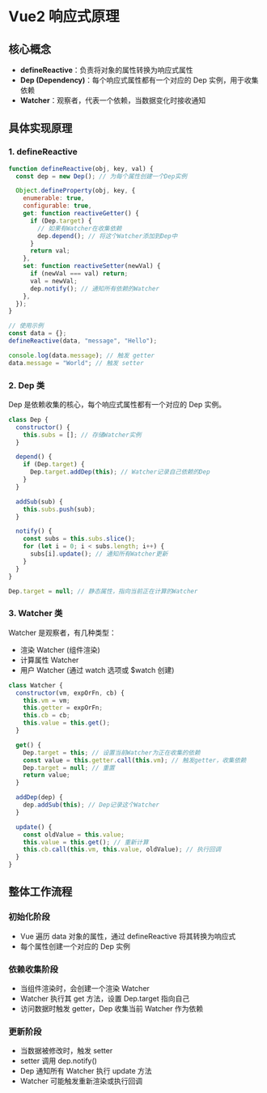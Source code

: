 # Vue2 响应式原理

## 核心概念

- **defineReactive**​​：负责将对象的属性转换为响应式属性
- **Dep (Dependency)**：每个响应式属性都有一个对应的 Dep 实例，用于收集依赖
- **Watcher**：观察者，代表一个依赖，当数据变化时接收通知

## 具体实现原理

### 1. defineReactive

```javascript
function defineReactive(obj, key, val) {
  const dep = new Dep(); // 为每个属性创建一个Dep实例

  Object.defineProperty(obj, key, {
    enumerable: true,
    configurable: true,
    get: function reactiveGetter() {
      if (Dep.target) {
        // 如果有Watcher在收集依赖
        dep.depend(); // 将这个Watcher添加到Dep中
      }
      return val;
    },
    set: function reactiveSetter(newVal) {
      if (newVal === val) return;
      val = newVal;
      dep.notify(); // 通知所有依赖的Watcher
    },
  });
}

// 使用示例
const data = {};
defineReactive(data, "message", "Hello");

console.log(data.message); // 触发 getter
data.message = "World"; // 触发 setter
```

### 2. Dep 类

Dep 是依赖收集的核心，每个响应式属性都有一个对应的 Dep 实例。

```javascript
class Dep {
  constructor() {
    this.subs = []; // 存储Watcher实例
  }

  depend() {
    if (Dep.target) {
      Dep.target.addDep(this); // Watcher记录自己依赖的Dep
    }
  }

  addSub(sub) {
    this.subs.push(sub);
  }

  notify() {
    const subs = this.subs.slice();
    for (let i = 0; i < subs.length; i++) {
      subs[i].update(); // 通知所有Watcher更新
    }
  }
}

Dep.target = null; // 静态属性，指向当前正在计算的Watcher
```

### 3. Watcher 类

Watcher 是观察者，有几种类型：

- 渲染 Watcher (组件渲染)
- 计算属性 Watcher
- 用户 Watcher (通过 watch 选项或 $watch 创建)

```js
class Watcher {
  constructor(vm, expOrFn, cb) {
    this.vm = vm;
    this.getter = expOrFn;
    this.cb = cb;
    this.value = this.get();
  }

  get() {
    Dep.target = this; // 设置当前Watcher为正在收集的依赖
    const value = this.getter.call(this.vm); // 触发getter，收集依赖
    Dep.target = null; // 重置
    return value;
  }

  addDep(dep) {
    dep.addSub(this); // Dep记录这个Watcher
  }

  update() {
    const oldValue = this.value;
    this.value = this.get(); // 重新计算
    this.cb.call(this.vm, this.value, oldValue); // 执行回调
  }
}
```

## 整体工作流程

### 初始化阶段

- Vue 遍历 data 对象的属性，通过 defineReactive 将其转换为响应式
- 每个属性创建一个对应的 Dep 实例

### 依赖收集阶段

- 当组件渲染时，会创建一个渲染 Watcher
- Watcher 执行其 get 方法，设置 Dep.target 指向自己
- 访问数据时触发 getter，Dep 收集当前 Watcher 作为依赖
  ​

### 更新阶段

- 当数据被修改时，触发 setter
- setter 调用 dep.notify()
- Dep 通知所有 Watcher 执行 update 方法
- Watcher 可能触发重新渲染或执行回调
